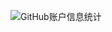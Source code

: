 ![GitHub账户信息统计](https://github-stats.ubrong.com/api?username=Mystic-peng&show_icons=true&theme=tokyonight)